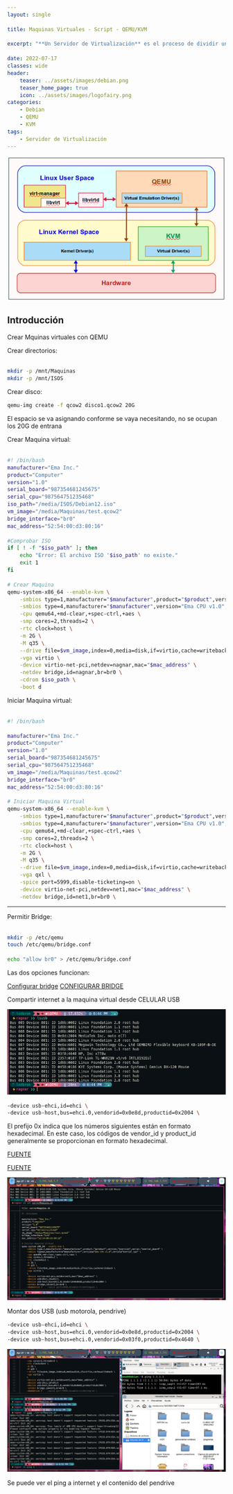 ```yaml
---
layout: single

title: Maquinas Virtuales - Script - QEMU/KVM 

excerpt: "**Un Servidor de Virtualización** es el proceso de dividir un servidor fícico en múltiples servidores virtuales y aislados por medio de una aplicación de software. Cada servidor virtual puede ejecutar sus propios sistemas operativos de manera independiente"

date: 2022-07-17
classes: wide
header:
    teaser: ../assets/images/debian.png
    teaser_home_page: true
    icon: ../assets/images/logofairy.png
categories:
    - Debian
    - QEMU
    - KVM
tags:  
    - Servidor de Virtualización
---
```


![](../assets/images/kvm/kvm.png)

## Introducción

Crear Mquinas virtuales con QEMU


Crear directorios: 

```bash

mkdir -p /mnt/Maquinas
mkdir -p /mnt/ISOS


```
Crear disco: 

```bash
qemu-img create -f qcow2 disco1.qcow2 20G

```
El espacio se va asignando conforme se vaya necesitando, no se ocupan los 20G de entrana



Crear Maquina virtual:


```bash 

#! /bin/bash
manufacturer="Ema Inc."
product="Computer"
version="1.0"
serial_board="987354681245675"
serial_cpu="987564751235468"
iso_path="/media/ISOS/Debian12.iso"
vm_image="/media/Maquinas/test.qcow2"
bridge_interface="br0"
mac_address="52:54:00:d3:80:16" 

#Comprobar ISO
if [ ! -f "$iso_path" ]; then
	echo "Error: El archivo ISO '$iso_path' no existe."
	exit 1
fi

# Crear Maquina 
qemu-system-x86_64 --enable-kvm \
	-smbios type=1,manufacturer="$manufacturer",product="$product",version="$version",serial="$serial_board" \
	-smbios type=4,manufacturer="$manufacturer",version="Ema CPU v1.0",serial="$serial_cpu" \
	-cpu qemu64,+md-clear,+spec-ctrl,+aes \
	-smp cores=2,threads=2 \
	-rtc clock=host \
	-m 2G \
	-M q35 \
	--drive file=$vm_image,index=0,media=disk,if=virtio,cache=writeback \
	-vga virtio \
	-device virtio-net-pci,netdev=nagnar,mac="$mac_address" \
	-netdev bridge,id=nagnar,br=br0 \
	-cdrom $iso_path \
	-boot d

```


Iniciar Maquina virtual:


```bash 

#! /bin/bash

manufacturer="Ema Inc."
product="Computer"
version="1.0"
serial_board="987354681245675"
serial_cpu="987564751235468"
vm_image="/media/Maquinas/test.qcow2"
bridge_interface="br0"
mac_address="52:54:00:d3:80:16"

# Iniciar Maquina Virtual
qemu-system-x86_64 --enable-kvm \
	-smbios type=1,manufacturer="$manufacturer",product="$product",version="$version",serial="$serial_board" \
	-smbios type=4,manufacturer="$manufacturer",version="Ema CPU v1.0",serial="$serial_cpu" \
	-cpu qemu64,+md-clear,+spec-ctrl,+aes \
	-smp cores=2,threads=2 \
	-rtc clock=host \
	-m 2G \
	-M q35 \
	--drive file=$vm_image,index=0,media=disk,if=virtio,cache=writeback \
	-vga qxl \
	-spice port=5999,disable-ticketing=on \
	-device virtio-net-pci,netdev=net1,mac="$mac_address" \
	-netdev bridge,id=net1,br=br0 \

```

---

Permitir Bridge:

```bash

mkdir -p /etc/qemu 
touch /etc/qemu/bridge.conf

echo "allow br0" > /etc/qemu/bridge.conf

```
Las dos opciones funcionan:


[Configurar bridge](https://wiki.archlinux.org/title/QEMU_(Espa%C3%B1ol))
[CONFIGURAR BRIDGE](https://blog.christophersmart.com/2016/08/31/configuring-qemu-bridge-helper-after-access-denied-by-acl-file-error/)


Compartir internet a la maquina virtual desde CELULAR USB 


![](../assets/images/kvm/usb.png)


```bash
-device usb-ehci,id=ehci \
-device usb-host,bus=ehci.0,vendorid=0x0e8d,productid=0x2004 \

```

El prefijo 0x indica que los números siguientes están en formato hexadecimal. En este caso, los códigos de vendor_id y product_id generalmente se proporcionan en formato hexadecimal.

[FUENTE](https://wiki.archlinux.org/title/QEMU_(Espa%C3%B1ol))

[FUENTE](https://wiki.archlinux.org/title/QEMU_(Espa%C3%B1ol)#Dispositivo_USB_del_host_de_paso)

![](../assets/images/kvm/script2.png)

Montar dos USB (usb motorola, pendrive)


```bash
-device usb-ehci,id=ehci \
-device usb-host,bus=ehci.0,vendorid=0x0e8d,productid=0x2004 \
-device usb-host,bus=ehci.0,vendorid=0x03f0,productid=0x4640 \

```

![](../assets/images/kvm/usb2.png)

Se puede ver el ping a internet y el contenido del pendrive

